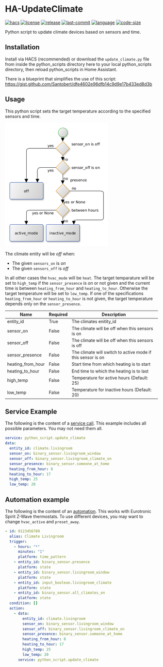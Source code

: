 # HA-UpdateClimate

[![hacs](https://img.shields.io/badge/HACS-Default-orange.svg?style=flat)](https://github.com/custom-components/hacs)
[![license](https://img.shields.io/github/license/Santobert/HA-UpdateClimate.svg?style=flat)](https://github.com/Santobert/HA-UpdateClimate/blob/master/LICENSE)
[![release](https://img.shields.io/github/v/release/Santobert/HA-UpdateClimate.svg?style=flat)](https://github.com/Santobert/HA-UpdateClimate/releases)
[![last-commit](https://img.shields.io/github/last-commit/Santobert/HA-UpdateClimate.svg?style=flat)](https://github.com/Santobert/HA-UpdateClimate/commits/master)
[![language](https://img.shields.io/github/languages/top/Santobert/HA-UpdateClimate.svg?style=flat)](https://github.com/Santobert/HA-UpdateClimate)
[![code-size](https://img.shields.io/github/languages/code-size/Santobert/HA-UpdateClimate.svg?style=flat)](https://github.com/Santobert/HA-UpdateClimate)

Python script to update climate devices based on sensors and time.

## Installation

Install via HACS (recommended) or download the `update_climate.py` file from inside the python_scripts directory here to your local python_scripts directory, then reload python_scripts in Home Assistant.

There is a blueprint that simplifies the use of this script:
<https://gist.github.com/Santobert/dfe4602e96dfb14c9d9e17b433ed8d3b>

## Usage

This python script sets the target temperature according to the specified sensors and time.

![BPMN](bpmn.png)

The climate entity will be _off_ when:

- The given `sensors_on` is _on_
- The given `sensors_off` is _off_

In all other cases the `hvac_mode` will be `heat`.
The target temparature will be set to `high_temp` if the `sensor_presence` is _on_ or not given and the current time is between `heating_from_hour` and `heating_to_hour`.
Otherwise the target temperature will be set to `low_temp`.
If one of the specifications `heating_from_hour` or `heating_to_hour` is not given, the target temperature depends only on the `sensor_presence`.

| Name              | Required | Description                                                 |
| ----------------- | -------- | ----------------------------------------------------------- |
| entity_id         | True     | The climates enitity_id                                     |
| sensor_on         | False    | The climate will be off when this sensors is on             |
| sensor_off        | False    | The climate will be off when this sensors is off            |
| sensor_presence   | False    | The climate will switch to active mode if this sensor is on |
| heating_from_hour | False    | Start time from which heating is to start                   |
| heating_to_hour   | False    | End time to which the heating is to last                    |
| high_temp         | False    | Temperature for active hours (Default: 25)                  |
| low_temp          | False    | Temperature for inactive hours (Default: 20)                |

## Service Example

The following is the content of a [service call](https://www.home-assistant.io/docs/scripts/service-calls/).
This example includes all possible parameters.
You may not need them all.

```yaml
service: python_script.update_climate
data:
  entity_id: climate.livingroom
  sensor_on: binary_sensor.livingroom_window
  sensor_off: binary_sensor.livingroom_climate_on
  sensor_presence: binary_sensor.someone_at_home
  heating_from_hour: 8
  heating_to_hour: 17
  high_temp: 25
  low_temp: 20
```

## Automation example

The following is the content of an [automation](https://www.home-assistant.io/docs/automation/).
This works with Eurotronic Spirit Z-Wave thermostats.
To use different devices, you may want to change `hvac_active` and `preset_away`.

```yaml
- id: 0123456789
  alias: Climate Livingroom
  trigger:
    - hours: "*"
      minutes: "1"
      platform: time_pattern
    - entity_id: binary_sensor.presence
      platform: state
    - entity_id: binary_sensor.livingroom_window
      platform: state
    - entity_id: input_boolean.livingroom_climate
      platform: state
    - entity_id: binary_sensor.all_climates_on
      platform: state
  condition: []
  action:
    - data:
        entity_id: climate.livingroom
        sensor_on: binary_sensor.livingroom_window
        sensor_off: binary_sensor.livingroom_climate_on
        sensor_presence: binary_sensor.someone_at_home
        heating_from_hour: 8
        heating_to_hour: 17
        high_temp: 25
        low_temp: 20
      service: python_script.update_climate
```
